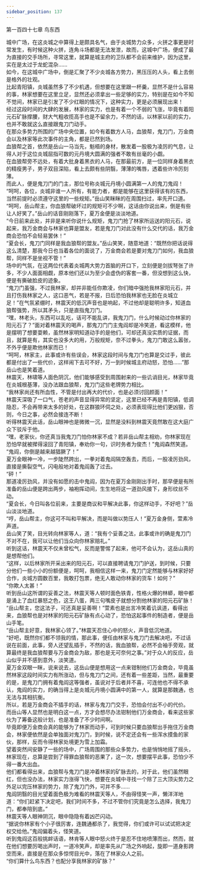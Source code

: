 ```yaml
---
sidebar_position: 137
---
```

 第一百四十七章 鸟东西


城中广场，在这炎城之中算得上是颇具名气，由于炎城势力众多，火拼之事更是时常发生，有时候这种火拼，连角斗场都是无法发泄，故而，这城中广场，便成了最为直接的交手场所，寻常这里，就算是城主府的卫队都不会前来维护，因为这里，实在是太过于龙蛇混杂……  
如今，在这城中广场中，倒是汇聚了不少炎城各方势力，黑压压的人头，看上去倒是格外的壮观。  
比起青阳镇，炎城虽然多了不少机遇，但想要在这里跟一杯羹，显然不是什么容易的事，林家想要在这里立足，显然还必须拿出一些足够的实力，特别是在如今不知不觉间，林家已是引发了不少红眼的情况下，这种实力，更是必须展现出来！  
经过这段时间的大肆的发展，林家的实力，也是有着一个不弱的飞涨，毕竟有着阳元石矿脉撑腰，财大气粗收揽高手也是不留余力，不然的话，以林家以前的实力，也并不敢就这么直接跟鬼刀门动手。  
在那众多势力所围的广场中央位置，如今有着数方人马，血狼帮，鬼刀门，万金商会以及林家等此次事件的主角，都是已然到场。  
血狼帮之首，依然是岳山一马当先，魁梧的身材，散发着一股极为凌厉的气息，让得人对于这位炎城屈指可数的元丹境大圆满的强者不敢有丝毫的小觑。  
在血狼帮旁不远处，有着大批身着黑衣的人马，在那最前方，是一位同样身着黑衣的精瘦男子，男子双目深陷，看上去颇有些阴翳，薄薄的嘴唇，透着些许冷厉刻薄。  
而此人，便是鬼刀门的门主，那位号称炎城元丹境小圆满第一人的鬼刀鬼阎！  
“呵呵，各位，炎城非谁一人所有，有能力者，都是能够在这里获得该有的东西，当然前提时必须遵守这里的一些规矩。”岳山笑眯眯的在周围扫过，率先开口道。  
“呵呵，岳山帮主，你血狼帮破坏过的规矩可不少啊，这话由你说出来，倒是有些让人好笑了。”岳山的话音刚刚落下，夏万金便是淡淡地道。  
“今日前来此处，并非是来听你说什么规矩，鬼刀门抢了林家所运送的阳元石，说起来，我万金商会与林家也算是盟友，若是鬼刀门对此没有什么交代的话，我万金商会恐怕不会轻易罢休！”  
“夏会长，鬼刀门同样是我血狼帮的盟友。”岳山笑笑，随意地道：“既然你把话说得这么清楚，那我今日也当着各位的面说了，万金商会若是要对鬼刀门如何，我血狼帮，同样不是坐视不管！”  
场中的气氛，在这两位代表着炎城两大势力首脑的开口下，立刻便是剑拔弩张了许多，不少人面面相觑，原本他们还以为至少会虚伪的客套一番，但没想到这么快，便是有撕破脸皮的迹象。  
“鬼刀门虽强，不过我林家，却并非能任你欺凌，你们暗中强抢我林家阳元石，并且打伤我林家之人，这口恶气，若是不报，日后恐怕我林家也无脸在炎城立足！”在气氛紧绷时，林震天的低沉声音也是响起，不过他却是聪明许多，知道血狼帮强势，所以其矛头，只是直指鬼刀门。  
“嘿，林老头，东西可以乱吃，话可不能乱讲，我鬼刀门，什么时候动过你林家的阳元石了？”面对着林震天的喝声，那鬼刀门门主鬼阎却是冷笑道，看这模样，他是摆明了想要耍赖，虽然林家明知道动手的是他们，可却还真没实质的证据，而且，就算是有，其实也没多大的用，万般规矩，奈不过拳头，鬼刀门敢这么嚣张，不外乎便是欺他林家而已！  
“呵呵，林家主，此事或许有些误会，林家这段时间与鬼刀门也算是交过手，彼此都是付出了一些代价，这样闹下去可不好，万一到时候城主府动怒，恐怕……”那岳山也是笑着道。  
林震天，林啸等人面色阴沉，他们能够感受到周围射来的一些讥诮目光，林家毕竟在炎城根基薄，没办法跟血狼帮，鬼刀门这些老牌势力相比。  
“我林家尚还有所血性，不管是付出再大的代价，也是必须讨回颜面！”  
林震天深吸了一口气，苍老的声音显得异常的坚定，这里已经不再是青阳镇，低调隐忍，不会再带来太多的好处，在这群狼环伺之处，必须表现得比他们更凶狠，否则，今日之事，必然会接连不断！  
听得林震天此话，岳山眼神也是微微一沉，显然是没料到林震天竟然敢在这大庭广众下驳斥于他。  
“嘿，老家伙，你还真当我鬼刀门怕你林家不成？若非岳山帮主相劝，你林家现在恐怕早就被撵得滚回了青阳镇，奉劝你一句，识时务者为俊杰！”鬼阎森然笑道。  
“鬼阎，你倒是越来越猖獗了！”  
夏万金眼神一冷，一步陡然跨出，一拳对着鬼阎隔空轰去，而后，一股凌厉劲风，直接是撕裂空气，闪电般地对着鬼阎轰了过去。  
“砰！”  
那道凌厉劲风，并没有如愿的击中鬼阎，因为在夏万金刚刚出手时，那早便是有所准备的岳山便是跨出两步，袖袍挥动间，生生地将这一道劲风接下，身形纹丝不动。  
“夏会长，今日叫各位前来，主要是商议和平解决此事，你这样动手，不好吧？”岳山淡淡地道。  
“哼，岳山帮主，你这可不叫和平解决，而是叫做以势压人！”夏万金身侧，萱素冷声道。  
岳山笑了笑，目光转向林家等人，道：“我有个妥善之法，此事或许的确是鬼刀门不对不在，我可以让他们当众向你林家赔礼。”  
听到这话，林震天不仅未曾松气，反而是警惕了起来，他可不会认为，这岳山真的是想帮他们。  
“这样，以后林家所开采出来的阳元石，可以直接聘请鬼刀门护送，到时候，只要分他们一些小小的份额便是，呵呵，我相信这样一来，鬼刀门定然能够与林家好好合作，炎城方圆数百里，我敢打包票，绝无人敢动你林家的货车！如何？”  
“你欺人太甚！”  
听到岳山这所谓的妥善之法，林震天等人顿时面色铁青，性格火爆的林蟒，眼中都是涌上了血红暴怒之色，这王八蛋，两三句嘴皮子就想分割他林家的阳元石矿脉！  
“岳山帮主，您这法子，可还真是妥善啊！”萱素也是出言冷笑着讥讽道，看得出来，血狼帮也是对林家的阳元石矿脉有点心动了，恐怕这起事件的制造者，便是岳山手笔。  
“岳山帮主好意，我林家心领了。”林震天忍住心中的怒火，声音低沉地道。  
“好吧，既然你们都不领我的情，那此事，便任由林家与鬼刀门去解决吧，不过话说在前面，此事，旁人还望乱插手，不然的话，我血狼帮，必然不会袖手旁观，就算最终是我血狼帮要与万金商会为敌，那也是无可奈何之事。”对于众人的反应，岳山似乎并不感到意外，淡笑道。  
夏万金双眼一眯，说来说去，这岳山便是想用这一点来钳制他们万金商会，毕竟虽然林家这段时间实力有所涨动，但与鬼刀门之间，还有着一些差距，当然，最重要的是，是鬼刀门拥有着鬼阎这等强者，虽说对于后者并不喜，可连他也不得不承认，鬼阎的实力，的确当得上是炎城元丹境小圆满中的第一人，就算是那魏通，也无法与其相抗衡。  
所以，若是万金商会不插手的话，林家与鬼刀门交手，恐怕会付出不小的代价。  
而岳山等人显然也是明白这一点，方才会想尽办法钳制他们万金商会，看来这些家伙为了筹备这般计划，也是准备了不少时间啊。  
毕竟即便万金商会真的能够为了林家而动手，可到时候只要血狼帮出手拖住万金商会，林家便依然是会单独面对鬼刀门，到时候，说不定还会有一些浑水摸鱼的家伙，那样，反而令得林家处境更为雪上加霜。  
望着突然间安静了一些的场中，广场周围的那些众多势力，也是悄悄地摇了摇头，林家现在，总算是尝到了得罪血狼帮的恶果了，这一次，想要摆平此事，恐怕少不得一番大出血。  
他们都看得出来，血狼帮与鬼刀门是冲着林家的矿脉去的，对于此，他们虽然眼红，但也没办法，林家实力涨得飞快，想要在炎城中寻找一个除了三大顶尖势力之外足以完压林家的势力，除了鬼刀门外，可并不多……  
鬼阎阴翳的目光望着面色极为难看的林震天等人，不由得怪笑一声，懒洋洋地道：“你们赶紧下决定吧，我们时间不多，不过不管你们究竟是怎么选择，我鬼刀门，都奉陪到底。”  
林震天等人眼神阴沉，眼中隐隐有着凶芒闪动。  
“据说你林家有个小子很厉害，连魏通都杀了，我觉得，你们或许可以试试把决定权交给他。”鬼阎偏着头，怪笑道。  
听到鬼阎这百般挑衅话语，林肯等人眼中怒火终于是忍不住地喷薄而出，然而，就在他们想要厉喝出声时，一道冷笑声，却是率先从广场之外响起，旋即一道身影跨空而来，直接是在那众多惊愕目光中，落在了林家众人之前。  
“你们算什么鸟东西？也配分享我林家的矿脉？”  
  
  
